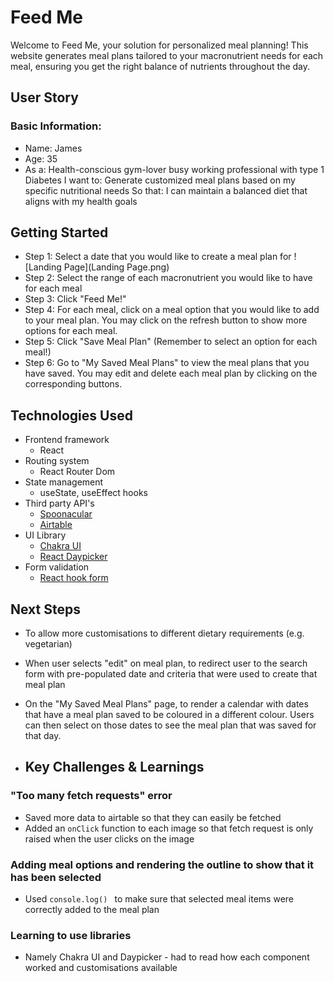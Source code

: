 # Feed Me
Welcome to Feed Me, your solution for personalized meal planning! This website generates meal plans tailored to your macronutrient needs for each meal, ensuring you get the right balance of nutrients throughout the day.

## User Story
### Basic Information:
* Name: James
* Age: 35
* As a: Health-conscious gym-lover busy working professional with type 1 Diabetes 
I want to: Generate customized meal plans based on my specific nutritional needs 
So that: I can maintain a balanced diet that aligns with my health goals

## Getting Started
* Step 1: Select a date that you would like to create a meal plan for
  ![Landing Page](Landing Page.png)
* Step 2: Select the range of each macronutrient you would like to have for each meal
* Step 3: Click "Feed Me!"
* Step 4: For each meal, click on a meal option that you would like to add to your meal plan. You may click on the refresh button to show more options for each meal.
* Step 5: Click "Save Meal Plan" (Remember to select an option for each meal!)
* Step 6: Go to "My Saved Meal Plans" to view the meal plans that you have saved. You may edit and delete each meal plan by clicking on the corresponding buttons.

## Technologies Used
* Frontend framework
  * React
* Routing system
  * React Router Dom
* State management
  * useState, useEffect hooks
* Third party API's
  * [Spoonacular](https://spoonacular.com/food-api/) 
  * [Airtable](https://support.airtable.com/docs/)
* UI Library
  * [Chakra UI](https://chakra-ui.com/)
  * [React Daypicker](https://react-day-picker.js.org/)
* Form validation
  * [React hook form](https://www.react-hook-form.com/)

## Next Steps
* To allow more customisations to different dietary requirements (e.g. vegetarian)
* When user selects "edit" on meal plan, to redirect user to the search form with pre-populated date and criteria that were used to create that meal plan
* On the "My Saved Meal Plans" page, to render a calendar with dates that have a meal plan saved to be coloured in a different colour. Users can then select on those dates to see the meal plan that was saved for that day.

* ## Key Challenges & Learnings
### "Too many fetch requests" error 
* Saved more data to airtable so that they can easily be fetched
* Added an `onClick` function to each image so that fetch request is only raised when the user clicks on the image
### Adding meal options and rendering the outline to show that it has been selected
* Used `console.log() ` to make sure that selected meal items were correctly added to the meal plan
### Learning to use libraries
* Namely Chakra UI and Daypicker - had to read how each component worked and customisations available 
  
